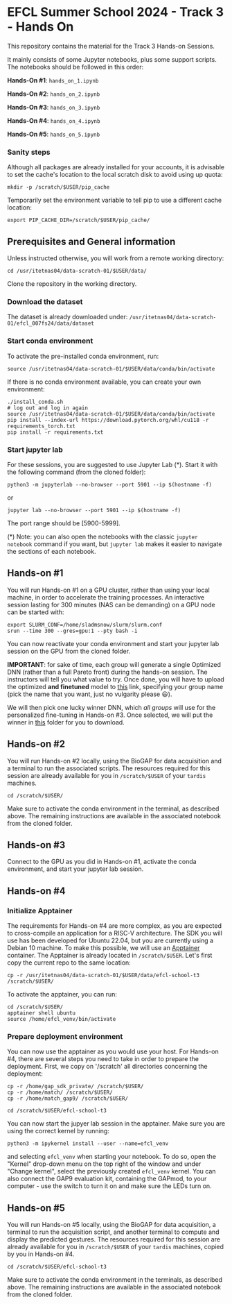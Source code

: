  # EFCL Summer School 2024 - Track 3 - Hands On

This repository contains the material for the Track 3 Hands-on Sessions.

It mainly consists of some Jupyter notebooks, plus some support scripts. The notebooks should be followed in this order:

**Hands-On #1**: `hands_on_1.ipynb`

**Hands-On #2**: `hands_on_2.ipynb`

**Hands-On #3**: `hands_on_3.ipynb`

**Hands-On #4**: `hands_on_4.ipynb`

**Hands-On #5**: `hands_on_5.ipynb`

### Sanity steps

Although all packages are already installed for your accounts, it is advisable to set the cache's location to the local scratch disk to avoid using up quota: 

```
mkdir -p /scratch/$USER/pip_cache
```

Temporarily set the environment variable to tell pip to use a different cache location:

```
export PIP_CACHE_DIR=/scratch/$USER/pip_cache/
```

## Prerequisites and General information

Unless instructed otherwise, you will work from a remote working directory: 

```
cd /usr/itetnas04/data-scratch-01/$USER/data/
```

Clone the repository in the working directory.


### Download the dataset

The dataset is already downloaded under: `/usr/itetnas04/data-scratch-01/efcl_007fs24/data/dataset`

### Start conda environment

To activate the pre-installed conda environment, run:
```
source /usr/itetnas04/data-scratch-01/$USER/data/conda/bin/activate
```

If there is no conda environment available, you can create your own environment:

```
./install_conda.sh
# log out and log in again
source /usr/itetnas04/data-scratch-01/$USER/data/conda/bin/activate
pip install --index-url https://download.pytorch.org/whl/cu118 -r requirements_torch.txt
pip install -r requirements.txt
```

### Start jupyter lab

For these sessions, you are suggested to use Jupyter Lab (*). Start it with the following command (from the cloned folder):
```
python3 -m jupyterlab --no-browser --port 5901 --ip $(hostname -f)
```
or
```
jupyter lab --no-browser --port 5901 --ip $(hostname -f)
```
The port range should be [5900-5999].

(*) Note: you can also open the notebooks with the classic `jupyter notebook` command if you want, but `jupyter lab` makes it easier to navigate the sections of each notebook.


## Hands-on #1

You will run Hands-on #1 on a GPU cluster, rather than using your local machine, in order to accelerate the training processes. An interactive session lasting for 300 minutes (NAS can be demanding) on a GPU node can be started with:
```
export SLURM_CONF=/home/sladmsnow/slurm/slurm.conf
srun --time 300 --gres=gpu:1 --pty bash -i
```

You can now reactivate your conda environment and start your jupyter lab session on the GPU from the cloned folder.

**IMPORTANT**: for sake of time, each group will generate a single Optimized DNN (rather than a full Pareto front) during the hands-on session. The instructors will tell you what value to try. Once done, you will have to upload the optimized **and finetuned** model to [this](https://www.dropbox.com/request/IRUUGGAlAZ4ShAWPr8MF) link, specifying your group name (pick the name that you want, just no vulgarity please &#128515;). 

We will then pick one lucky winner DNN, which *all groups* will use for the personalized fine-tuning in Hands-on #3. Once selected, we will put the winner in [this](https://www.dropbox.com/scl/fo/17nahcdckiig6b5wagk7d/ANIurZ2izCXPrXjapr_l4s8?rlkey=fc9erl3lyq509puspy35ikc3h&st=ge5f8ywd&dl=0) folder for you to download.


## Hands-on #2

You will run Hands-on #2 locally, using the BioGAP for data acquisition and a terminal to run the associated scripts. The resources required for this session are already available for you in `/scratch/$USER` of your `tardis` machines.

```
cd /scratch/$USER/
```

Make sure to activate the conda environment in the terminal, as described above. The remaining instructions are available in the associated notebook from the cloned folder.

## Hands-on #3

Connect to the GPU as you did in Hands-on #1, activate the conda environment, and start your jupyter lab session.

## Hands-on #4

### Initialize Apptainer

The requirements for Hands-on #4 are more complex, as you are expected to cross-compile an application for a RISC-V architecture. The SDK you will use has been developed for Ubuntu 22.04, but you are currently using a Debian 10 machine. To make this possible, we will use an [Apptainer](https://computing.ee.ethz.ch/Services/Apptainer) container. The Apptainer is already located in `/scratch/$USER`. Let's first copy the current repo to the same location:
```
cp -r /usr/itetnas04/data-scratch-01/$USER/data/efcl-school-t3 /scratch/$USER/
```
To activate the apptainer, you can run:
```
cd /scratch/$USER/
apptainer shell ubuntu
source /home/efcl_venv/bin/activate
```

### Prepare deployment environment

You can now use the apptainer as you would use your host. For Hands-on #4, there are several steps you need to take in order to prepare the deployment. First, we copy on '/scratch' all directories concerning the deployment:

```
cp -r /home/gap_sdk_private/ /scratch/$USER/
cp -r /home/match/ /scratch/$USER/
cp -r /home/match_gap9/ /scratch/$USER/

cd /scratch/$USER/efcl-school-t3
```

You can now start the jupyer lab session in the apptainer. Make sure you are using the correct kernel by running:

```
python3 -m ipykernel install --user --name=efcl_venv
```

and selecting `efcl_venv` when starting your notebook. To do so, open the "Kernel" drop-down menu on the top right of the window and under "Change kernel", select the previously created `efcl_venv` kernel. You can also connect the GAP9 evaluation kit, containing the GAPmod, to your computer - use the switch to turn it on and make sure the LEDs turn on.

## Hands-on #5

You will run Hands-on #5 locally, using the BioGAP for data acquisition, a terminal to run the acquisition script, and another terminal to compute and display the predicted gestures. The resources required for this session are already available for you in `/scratch/$USER` of your `tardis` machines, copied by you in Hands-on #4.

```
cd /scratch/$USER/efcl-school-t3
```

Make sure to activate the conda environment in the terminals, as described above. The remaining instructions are available in the associated notebook from the cloned folder.




